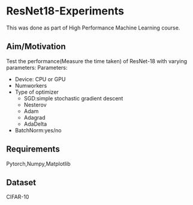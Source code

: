 # ResNet18-Experiments

This was done as part of High Performance Machine Learning course.

## Aim/Motivation
Test the performance(Measure the time taken) of ResNet-18 with varying parameters:
Parameters:<br>
<ul>
<li>Device: CPU or GPU</li>
<li>Numworkers</li>
<li>Type of optimizer
<ul>
<li>SGD:simple stochastic gradient descent</li>
<li>Nesterov</li>
<li>Adam</li>
<li>Adagrad</li>
<li>AdaDelta</li>
</ul>
</li>
<li>BatchNorm:yes/no</li>
</ul>

## Requirements
Pytorch,Numpy,Matplotlib

## Dataset
CIFAR-10
